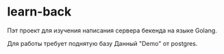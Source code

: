 # learn-back

Пэт проект для изучения написания сервера бекенда на языке Golang. 

Для работы требует поднятую базу Данный "Demo" от postgres.